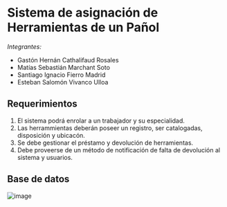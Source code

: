 # Sistema de asignación de Herramientas de un Pañol


*Integrantes:*

- Gastón Hernán Cathalifaud Rosales
- Matías Sebastián Marchant Soto
- Santiago Ignacio Fierro Madrid
- Esteban Salomón Vivanco Ulloa



## Requerimientos

1. El sistema podrá enrolar a un trabajador y su especialidad.
2. Las herrammientas deberán poseer un registro, ser catalogadas, disposición y ubicacón.
3. Se debe gestionar el préstamo y devolución de herramientas.
4. Debe proveerse de un método de notificación de falta de devolución al sistema y usuarios.

## Base de datos

![image](https://user-images.githubusercontent.com/74669757/141474860-7657b81e-833e-4de8-9ff9-3ebe749834c1.png)
